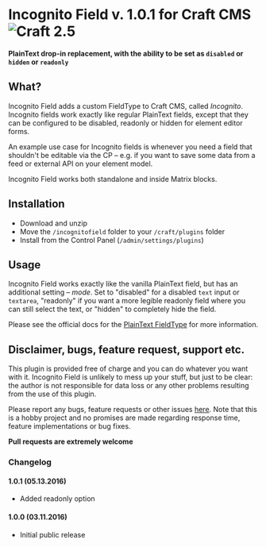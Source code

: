 # Incognito Field v. 1.0.1 for Craft CMS ![Craft 2.5](https://img.shields.io/badge/craft-2.5-red.svg?style=flat-square)

**PlainText drop-in replacement, with the ability to be set as `disabled` or `hidden` or `readonly`**

## What?

Incognito Field adds a custom FieldType to Craft CMS, called _Incognito_. Incognito fields work exactly like regular PlainText fields, except that they can be configured to be disabled, readonly or hidden for element editor forms.

An example use case for Incognito fields is whenever you need a field that shouldn't be editable via the CP – e.g. if you want to save some data from a feed or external API on your element model.

Incognito Field works both standalone and inside Matrix blocks.

## Installation

* Download and unzip
* Move the `/incognitofield` folder to your `/craft/plugins` folder
* Install from the Control Panel (`/admin/settings/plugins`)

## Usage

Incognito Field works exactly like the vanilla PlainText field, but has an additional setting – _mode_. Set to "disabled" for a disabled `text` input or `textarea`, "readonly" if you want a more legible readonly field where you can still select the text, or "hidden" to completely hide the field.

Please see the official docs for the [PlainText FieldType](https://craftcms.com/docs/plain-text-fields) for more information.

## Disclaimer, bugs, feature request, support etc.

This plugin is provided free of charge and you can do whatever you want with it. Incognito Field is unlikely to mess up your stuff, but just to be clear: the author is not responsible for data loss or any other problems resulting from the use of this plugin.

Please report any bugs, feature requests or other issues [here](https://github.com/mmikkel/IncognitoField-Craft/issues). Note that this is a hobby project and no promises are made regarding response time, feature implementations or bug fixes.

**Pull requests are extremely welcome**

### Changelog

#### 1.0.1 (05.13.2016)

* Added readonly option

#### 1.0.0 (03.11.2016)

* Initial public release